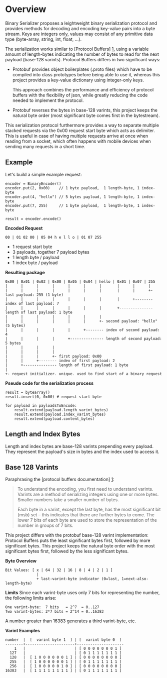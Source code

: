 Overview
========

Binary Serializer proposes a leightweight binary serialization protocol and provides
methods for decoding and encoding key-value pairs into a byte stream. Keys are integers
only, values may consist of any primitive data type (byte-array, string, int, float, ...).

The serialization works similar to [Protocol Buffers] [1], using a variable
amount of length-bytes indicating the number of bytes to read for the next
payload (base-128 varints). Protocol Buffers differs in two significant ways:

* Protobuf provides object boilerplates (.proto files) which have to be compiled
  into class prototypes before being able to use it, whereas this project provides a 
  key-value dictionary using integer-only keys. 
  
  This approach combines the performance and efficiency of protocol buffers with the 
  flexibility of json, while greatly reducing the code needed to implement the protocol.
  
* Protobuf reverses the bytes in base-128 varints, this project keeps the natural
  byte order (most significant byte comes first in the bytestream).
 
This serialization protocol furthermore provides a way to separate multiple 
stacked requests via the 0x00 request start byte which acts as delimiter. 
This is useful in case of having multiple requests arrive at once when reading 
from a socket, which often happens with mobile devices when sending many requests 
in a short time.

  [1]: http://code.google.com/p/protobuf/

Example
-------

Let's build a simple example request:   

    encoder = BinaryEncoder()
    encoder.put(2, 0x00)    // 1 byte payload,  1 length-byte, 1 index-byte
    encoder.put(4, "hello") // 5 bytes payload, 1 length-byte, 1 index-byte
    encoder.put(7, 255)     // 1 byte payload,  1 length-byte, 1 index-byte
    
    result = encoder.encode()

**Encoded Request**

    00 | 01 02 00 | 05 04 h e l l o | 01 07 255

- 1 request start byte
- 3 payloads, together 7 payload bytes
- 1 length byte / payload
- 1 index byte / payload

**Resulting package**

    0x00 | 0x01 | 0x02 | 0x00 | 0x05 | 0x04 | hello | 0x01 | 0x07 | 255
    |      |      |      |      |      |      |       |      |      |
    |      |      |      |      |      |      |       |      |      +- last payload: 255 (1 byte)
    |      |      |      |      |      |      |       |      +-------- index of last payload: 7
    |      |      |      |      |      |      |       +--------------- length of last payload: 1 byte
    |      |      |      |      |      |      |
    |      |      |      |      |      |      +- second payload: "hello" (5 bytes)
    |      |      |      |      |      +-------- index of second payload: 4
    |      |      |      |      +--------------- length of second payload: 5 bytes
    |      |      |      |
    |      |      |      |       
    |      |      |      +- first payload: 0x00
    |      |      +-------- index of first payload: 2
    |      +--------------- length of first payload: 1 byte
    |   
    +- request initializer. unique. used to find start of a binary request

**Pseude code for the serialization process**

    result = bytearray()
    result.insert(0, 0x00) # request start byte  
    
    for payload in payloadsToEncode:
        result.extend(payload.length_varint_bytes)
        result.extend(payload.index_varint_bytes)
        result.extend(payload.content_bytes)


Length and Index Bytes 
----------------------  
Length and index bytes are base-128 varints prepending every payload. They represent 
the payload's size in bytes and the index used to access it. 

     
Base 128 Varints 
----------------
Paraphrasing the [protocol buffers documentation] [1]:
> To understand the encoding, you first need to understand varints. Varints are a method of serializing integers using one or more bytes. Smaller numbers take a smaller number of bytes.
>
> Each byte in a varint, except the last byte, has the most significant bit (msb) set – this indicates that there are further bytes to come. The lower 7 bits of each byte are used to store the representation of the number in groups of 7 bits.

  [1]: http://code.google.com/apis/protocolbuffers/docs/encoding.html#varints

This project differs with the protobuf base-128 varint implementation: Protocol Buffers 
puts the least significant bytes first, followed by more significant bytes. This project 
keeps the natural byte order with the most significant bytes first, followed by the less 
significant bytes. 

**Byte Overview**

    Bit Values: [ x | 64 | 32 | 16 | 8 | 4 | 2 | 1 ]
                  | 
                  + last-varint-byte indicator (0=last, 1=next-also-length-byte)
  
**Limits**
Since each varint-byte uses only 7 bits for representing the number, the following
limits arise:
  
    One varint-byte:  7 bits   = 2^7  = 0..127
    Two varint-bytes: 2*7 bits = 2^14 = 0..16383  

A number greater than 16383 generates a third varint-byte, etc.

**Varint Examples**

    number  |  [  varint byte 1  ] | [  varint byte 0  ]  
    --------+----------------------+---------------------  
        1   |                      | [ 0 0 0 0 0 0 0 1 ]
      127   |                      | [ 0 1 1 1 1 1 1 1 ]
      128   |  [ 1 0 0 0 0 0 0 1 ] | [ 0 0 0 0 0 0 0 0 ]  
      255   |  [ 1 0 0 0 0 0 0 1 ] | [ 0 1 1 1 1 1 1 1 ]
      256   |  [ 1 0 0 0 0 0 1 0 ] | [ 0 0 0 0 0 0 0 0 ]
    16383   |  [ 1 1 1 1 1 1 1 1 ] | [ 0 1 1 1 1 1 1 1 ]



